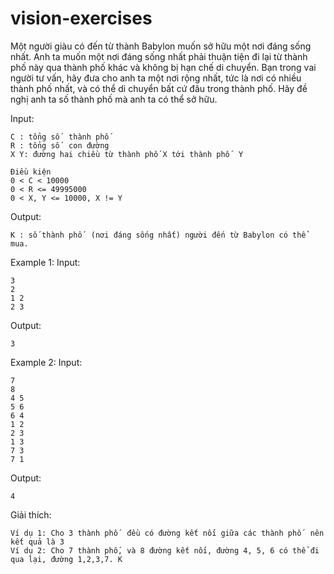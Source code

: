 # vision-exercises

 Một người giàu có đến từ thành Babylon muốn sở hữu một nơi đáng sống nhất. Anh ta muốn một nơi đáng sống nhất phải thuận tiện đi lại từ thành phố này qua thành phố khác và không bị hạn chế di chuyển. Bạn trong vai người tư vấn, hãy đưa cho anh ta một nơi rộng nhất, tức là nơi có nhiều thành phố nhất, và có thể di chuyển bất cứ đâu trong thành phố. Hãy đề nghị anh ta số thành phố  mà anh ta có thể sở hữu.
 
 Input:
 ```
 C : tổng số  thành phố
 R : tổng số  con đường
 X Y: đường hai chiều từ thành phố X tới thành phố  Y
 
 Điều kiện
 0 < C < 10000
 0 < R <= 49995000
 0 < X, Y <= 10000, X != Y
 ```
 Output:
 ```
 K : số thành phố  (nơi đáng sống nhất) người đến từ Babylon có thể mua.
 ```
 Example 1:
 Input:
 ```
 3
 2
 1 2
 2 3
```
 Output:
 ```
 3
```

 Example 2:
 Input:
 ```
 7
 8
 4 5
 5 6
 6 4
 1 2
 2 3
 1 3
 7 3
 7 1
```
 Output:
 ```
 4
 ```
 
 Giải thích:
 ```
 Ví dụ 1: Cho 3 thành phố  đều có đường kết nối giữa các thành phố  nên kết quả là 3
 Ví dụ 2: Cho 7 thành phố, và 8 đường kết nối, đường 4, 5, 6 có thể đi qua lại, đường 1,2,3,7. K
 ```

